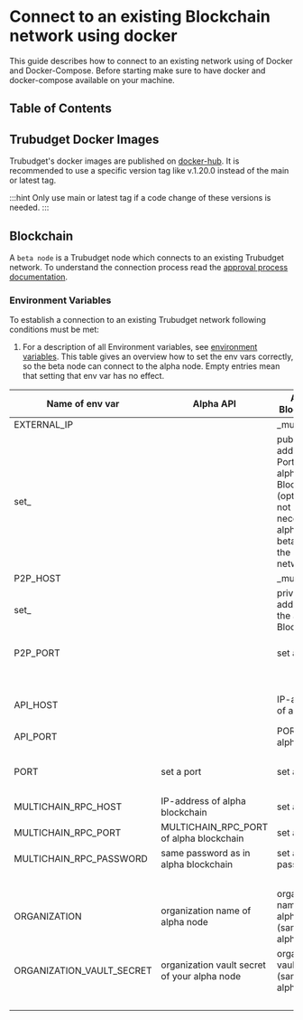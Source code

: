 # Connect to an existing Blockchain network using docker

This guide describes how to connect to an existing network using of Docker and Docker-Compose.
Before starting make sure to have docker and docker-compose available on your machine.

## Table of Contents

## Trubudget Docker Images

Trubudget's docker images are published on [docker-hub](https://hub.docker.com/u/trubudget).
It is recommended to use a specific version tag like v.1.20.0 instead of the main or latest tag.

:::hint
Only use main or latest tag if a code change of these versions is needed.
:::

## Blockchain

A `beta node` is a Trubudget node which connects to an existing Trubudget network.
To understand the connection process read the [approval process documentation](./connection-process.md).

### Environment Variables

To establish a connection to an existing Trubudget network following conditions must be met:

1. For a description of all Environment variables, see [environment variables](../../../environment-variables.md).
   This table gives an overview how to set the env vars correctly, so the beta node can connect to the alpha node.
   Empty entries mean that setting that env var has no effect.

| Name of env var           | Alpha API                                    | Alpha Blockchain                                                                                                       | Beta API                                    | Beta Blockchain                                      |
| ------------------------- | -------------------------------------------- | ---------------------------------------------------------------------------------------------------------------------- | ------------------------------------------- | ---------------------------------------------------- |
| EXTERNAL_IP               |                                              | \_must not                                                                                                             |
| set\_                     |                                              | public IP-address and Port of the alpha Blockchain (optional, not necessary if alpha and beta are in the same network) |
| P2P_HOST                  |                                              | \_must not                                                                                                             |
| set\_                     |                                              | private IP-address of the alpha Blockchain                                                                             |
| P2P_PORT                  |                                              | set a port                                                                                                             |                                             | P2P_PORT of the alpha Blockchain                     |
| <br/>                     | <br/>                                        | <br/>                                                                                                                  | <br/>                                       | <br/>                                                |
| API_HOST                  |                                              | IP-address of alpha API                                                                                                |                                             | IP-address of the Beta API                           |
| API_PORT                  |                                              | PORT of alpha API                                                                                                      |                                             | PORT of the Beta API                                 |
| <br/>                     | <br/>                                        | <br/>                                                                                                                  | <br/>                                       | <br/>                                                |
| PORT                      | set a port                                   | set a port                                                                                                             | set a port                                  | set a port                                           |
| <br/>                     | <br/>                                        | <br/>                                                                                                                  | <br/>                                       | <br/>                                                |
| MULTICHAIN_RPC_HOST       | IP-address of alpha blockchain               | set a port                                                                                                             | set a port                                  | set a port                                           |
| MULTICHAIN_RPC_PORT       | MULTICHAIN_RPC_PORT of alpha blockchain      | set a port                                                                                                             | MULTICHAIN_RPC_PORT of beta blockchain      | set a port                                           |
| MULTICHAIN_RPC_PASSWORD   | same password as in alpha blockchain         | set a password                                                                                                         | same password as in beta blockchain         | set a password                                       |
| <br/>                     | <br/>                                        | <br/>                                                                                                                  | <br/>                                       | <br/>                                                |
| ORGANIZATION              | organization name of alpha node              | organization name of alpha node (same as in alpha API)                                                                 | organization name of beta node              | organization name of beta node (same as in beta API) |
| ORGANIZATION_VAULT_SECRET | organization vault secret of your alpha node | organization vault secret (same as in alpha API)                                                                       | organization vault secret of your beta node | organization vault secret (same as in beta API)      |
| <br/>                     | <br/>                                        | <br/>                                                                                                                  | <br/>                                       | <br/>                                                |
